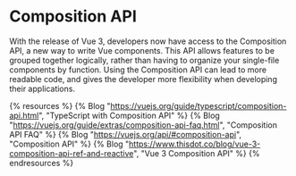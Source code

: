 # Composition API

With the release of Vue 3, developers now have access to the Composition API, a new way to write Vue components. This API allows features to be grouped together logically, rather than having to organize your single-file components by function. Using the Composition API can lead to more readable code, and gives the developer more flexibility when developing their applications.

{% resources %}
  {% Blog "https://vuejs.org/guide/typescript/composition-api.html", "TypeScript with Composition API" %}
  {% Blog "https://vuejs.org/guide/extras/composition-api-faq.html", "Composition API FAQ" %}
  {% Blog "https://vuejs.org/api/#composition-api", "Composition API" %}
  {% Blog "https://www.thisdot.co/blog/vue-3-composition-api-ref-and-reactive", "Vue 3 Composition API" %}
{% endresources %}

